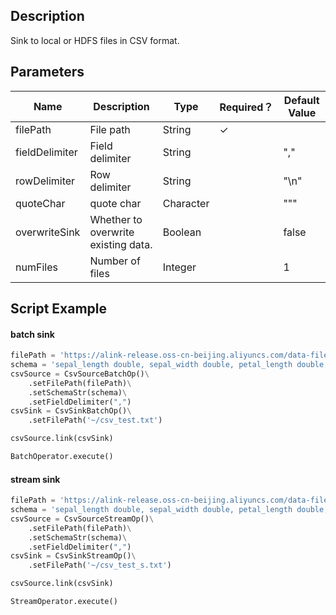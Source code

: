 ## Description
Sink to local or HDFS files in CSV format.

## Parameters
| Name | Description | Type | Required？ | Default Value |
| --- | --- | --- | --- | --- |
| filePath | File path | String | ✓ |  |
| fieldDelimiter | Field delimiter | String |  | "," |
| rowDelimiter | Row delimiter | String |  | "\n" |
| quoteChar | quote char | Character |  | "\"" |
| overwriteSink | Whether to overwrite existing data. | Boolean |  | false |
| numFiles | Number of files | Integer |  | 1 |


## Script Example

#### batch sink

```python
filePath = 'https://alink-release.oss-cn-beijing.aliyuncs.com/data-files/iris.csv'
schema = 'sepal_length double, sepal_width double, petal_length double, petal_width double, category string'
csvSource = CsvSourceBatchOp()\
    .setFilePath(filePath)\
    .setSchemaStr(schema)\
    .setFieldDelimiter(",")
csvSink = CsvSinkBatchOp()\
    .setFilePath('~/csv_test.txt')

csvSource.link(csvSink)

BatchOperator.execute()
```


#### stream sink

```python
filePath = 'https://alink-release.oss-cn-beijing.aliyuncs.com/data-files/iris.csv'
schema = 'sepal_length double, sepal_width double, petal_length double, petal_width double, category string'
csvSource = CsvSourceStreamOp()\
    .setFilePath(filePath)\
    .setSchemaStr(schema)\
    .setFieldDelimiter(",")
csvSink = CsvSinkStreamOp()\
    .setFilePath('~/csv_test_s.txt')

csvSource.link(csvSink)

StreamOperator.execute()
```


